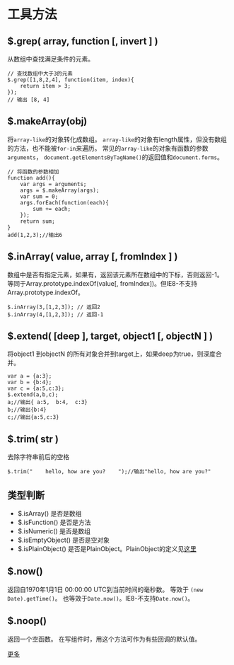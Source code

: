 # 工具方法
## $.grep( array, function [, invert ] )
从数组中查找满足条件的元素。
```
// 查找数组中大于3的元素
$.grep([1,8,2,4], function(item, index){
	return item > 3;
});
// 输出 [8, 4]
```

## $.makeArray(obj)
将`array-like`的对象转化成数组。
`array-like`的对象有length属性，但没有数组的方法，也不能被`for-in`来遍历。
常见的`array-like`的对象有函数的参数` arguments`， `document.getElementsByTagName()`的返回值和`document.forms`。
```
// 将函数的参数相加
function add(){
	var args = arguments;
	args = $.makeArray(args);
	var sum = 0;
	args.forEach(function(each){
		sum += each;
	});
	return sum;
}
add(1,2,3);//输出6
```
## $.inArray( value, array [, fromIndex ] )
数组中是否有指定元素，如果有，返回该元素所在数组中的下标，否则返回-1。
等同于Array.prototype.indexOf(value[, fromIndex])。但IE8-不支持Array.prototype.indexOf。

```
$.inArray(3,[1,2,3]); // 返回2
$.inArray(4,[1,2,3]); // 返回-1
```

## $.extend( [deep ], target, object1 [, objectN ] )
将object1 到objectN 的所有对象合并到target上，如果deep为true，则深度合并。
```
var a = {a:3};
var b = {b:4};
var c = {a:5,c:3};
$.extend(a,b,c);
a;//输出{ a:5,  b:4,  c:3}
b;//输出{b:4}
c;//输出{a:5,c:3}
```

## $.trim( str )
去除字符串前后的空格
```
$.trim("    hello, how are you?    ");//输出"hello, how are you?"
```
## 类型判断
* $.isArray() 是否是数组
* $.isFunction() 是否是方法
* $.isNumeric() 是否是数组
* $.isEmptyObject() 是否是空对象
* $.isPlainObject() 是否是PlainObject。PlainObject的定义见[这里](http://api.jquery.com/Types/#PlainObject)

## $.now()
返回自1970年1月1日 00:00:00 UTC到当前时间的毫秒数。
等效于 `(new Date).getTime()`。
也等效于`Date.now()`。IE8-不支持`Date.now()`。

## $.noop()
返回一个空函数。
在写组件时，用这个方法可作为有些回调的默认值。


[更多](http://api.jquery.com/category/utilities/)